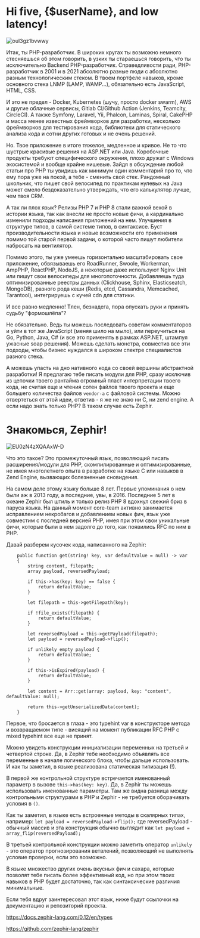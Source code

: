# Hi five, {$userName}, and low latency!
![oul3gz1bvwwy](https://user-images.githubusercontent.com/10584911/114997036-1fcaa280-9ea8-11eb-8df9-a426e94bc17a.jpg)

Итак, ты PHP-разработчик. В широких кругах ты возможно немного стесняешься об этом говорить, в узких ты стараешься говорить, что ты исключительно Backend PHP-разработчик.
Справедливости ради, PHP-разработчик в 2001 и в 2021 абсолютно разные люди с абсолютно разным технологическим стеком. В твоем портфеле навыков, кроме основного стека LNMP (LAMP, WAMP...), обязательно есть JavaScript, HTML, CSS.

И это не предел - Docker, Kubernetes (шучу, просто docker swarm), AWS и другие облачные сервисы, Gitlab CI/Github Action (Jenkins, Teamcity, CircleCI). А также Symfony, Laravel, Yii, Phalcon, Laminas, Spiral, CakePHP и масса менее известных фреймворков для разработки, несколько фреймворков для тестирования кода, библиотеки для статического анализа кода и сотни других готовых и не очень решений.

Но. Твое приложение в итоге тяжелое, медленное и кривое. Не то что шустрые красивые решения на ASP.NET или Java. Коробочные продукты требуют специфического окружения, плохо дружат с Windows экосистемой и вообще крайне нишевые. Зайдя в обсуждение любой статьи про PHP ты увидишь как минимум один комментарий про то, что ему пора уже на покой, а тебе - сменить свой стек. Рандомный школьник, что пишет свой велосипед по практикам нулевых на Java может смело бездоказательно утверждать, что его калькулятор лучше, чем твоя CRM.

А так ли плох язык? Релизы PHP 7 и PHP 8 стали важной вехой в истории языка, так как внесли не просто новые фичи, а кардинально изменили подходы написания приложений на нем. Улучшения в структуре типов, в самой системе типов, в синтаксисе. Буст производительности языка и новые возможности его применения помимо той старой первой задачи, о которой часто пишут любители набросать на вентилятор.

Помимо этого, ты уже умеешь горизонтально масштабировать свое приложение, обвязываешь его RoadRunner, Swoole, Workerman, AmpPHP, ReactPHP, NodeJS, а некоторые даже используют Nginx Unit или пишут свои велосипеды для многопоточности. Добавляешь туда оптимизированные реестры данных (Clickhouse, Sphinx, Elasticseatch, MongoDB), разного рода кеши (Redis, etcd, Cassandra, Memcached, Tarantool), интегрируешь с кучей cdn для статики.

И все равно медленно! Тлен, безнадега, пора опускать руки и принять судьбу "формошлёпа"?

Не обязательно. Ведь ты можешь последовать советам комментаторов и уйти в тот же JavaScript (меняя шило на мыло), или переучиться на Go, Python, Java, C# (и все это применять в рамках ASP.NET, штампуя ужасные soap решения). Можешь сделать монстра, совместив все эти подходы, чтобы бизнес нуждался в широком спектре специалистов разного стека.

А можешь упасть на дно нативного кода со своей вершины абстрактной разработки! Я предлагаю тебе писать модули для PHP, сразу исключив из цепочки твоего рантайма огромный пласт интерпретации твоего кода, не считая еще и чтения сотен файлов твоего проекта и еще большего количества файлов `vendor-а` с файловой системы. Можно отвертеться от этой идеи, ответив - я же не знаю ни C, ни zend engine. А если надо знать только PHP? В таком случае есть Zephir.

# Знакомься, Zephir!
![EU0zN4zXQAAxW-D](https://user-images.githubusercontent.com/10584911/114997186-412b8e80-9ea8-11eb-9809-bcf6f5f38160.jpg)

Что это такое? Это промежуточный язык, позволяющий писать расширения/модули для PHP, скомпилированные и оптимизированные, не имея многолетнего опыта в разработке на языке C или навыков в Zend Engine, вызвающих болезненные сновидения.

На самом деле этому языку больше 8 лет. Первые упоминания о нем были аж в 2013 году, а последние, увы, в 2016. Последние 5 лет в океане Zephir был штиль и только релиз PHP 8 вдохнул свежий бриз в паруса языка. На данный момент core-team активно занимается исправлением некробагов и добавлением новых фич, язык уже совместим с последней версией PHP, имея при этом свои уникальные фичи, которые были в нем задолго до того, как появились RFC по ним в PHP.

Давай разберем кусочек кода, написанного на Zephir:
```
    public function get(string! key, var defaultValue = null) -> var
    {
        string content, filepath;
        array payload, reversedPayload;

        if this->has(key: key) == false {
            return defaultValue;
        }

        let filepath = this->getFilepath(key);

        if !file_exists(filepath) {
            return defaultValue;
        }

        let reversedPayload = this->getPayload(filepath);
        let payload = reversedPayload->flip();

        if unlikely empty payload {
            return defaultValue;
        }

        if this->isExpired(payload) {
            return defaultValue;
        }

        let content = Arr::get(array: payload, key: "content", defaultValue: null);

        return this->getUnserializedData(content);
    }
```
Первое, что бросается в глаза - это typehint var в конструкторе метода и возвращаемом типе - висящий на момент публикации RFC PHP с mixed typehint все еще не принят.

Можно увидеть конструкции инициализации переменных на третьей и четвертой строке. Да, в Zephir тебе необходимо объявлять все переменные в начале логического блока, чтобы дальше использовать. И как ты заметил, в языке реализована статическая типизация (!).

В первой же контрольной структуре встречается именованный параметр в вызове `this->has(key: key)`. Да, в Zephir ты можешь использовать именованные параметры. Там же видна разница между контрольными структурами в PHP и Zephir - не требуется оборачивать условия в `()`.

Как ты заметил, в языке есть встроенные методы в скалярных типах, например: `let payload = reversedPayload->flip();` где reversedPayload - обычный массив и эта конструкция обычно выглядит как `let payload = array_flip(reversedPayload);`

В третьей контрольной конструкции можно заметить оператор `unlikely` - это оператор прогнозирования ветвлений, позволяющий не выполнять условие проверки, если это возможно.

В языке множество других очень вкусных фич и сахара, которые позволят тебе писать более эффективный код, но при этом твоих навыков в PHP будет достаточно, так как синтаксические различия минимальные.

Если тебя вдруг заинтересовал этот язык, ниже будут ссылочки на документацию и репозиторий проекта.

https://docs.zephir-lang.com/0.12/en/types

https://github.com/zephir-lang/zephir
